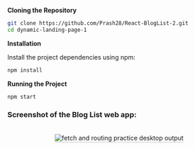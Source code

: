 **Cloning the Repository**

```bash
git clone https://github.com/Prash28/React-BlogList-2.git
cd dynamic-landing-page-1
```

**Installation**

Install the project dependencies using npm:

```bash
npm install
```


**Running the Project**

```bash
npm start
```

### Screenshot of the Blog List web app:

<br/>
<div style="text-align: center;">
    <img src="https://assets.ccbp.in/frontend/content/react-js/fetch-and-routing-practice-output.gif" alt="fetch and routing practice desktop output" style="max-width:70%;box-shadow:0 2.8px 2.2px rgba(0, 0, 0, 0.12)">
</div>
<br/>
